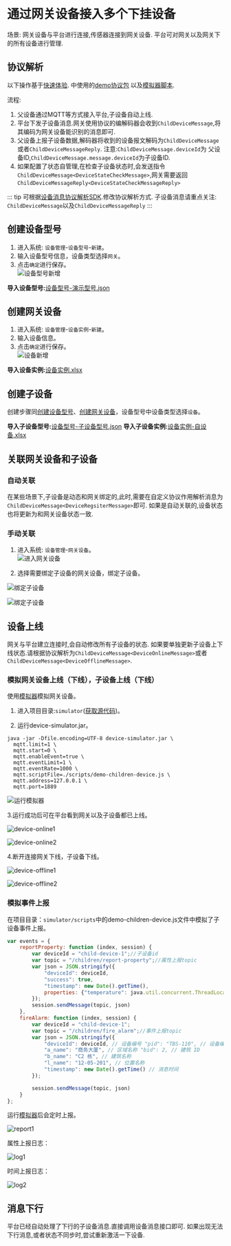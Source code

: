 # 通过网关设备接入多个下挂设备

场景: 网关设备与平台进行连接,传感器连接到网关设备. 平台可对网关以及网关下的所有设备进行管理.

## 协议解析

以下操作基于[快速体验](../quick-start/demo.md).
中使用的[demo协议包](https://github.com/jetlinks/demo-protocol)
以及[模拟器脚本](https://github.com/jetlinks/jetlinks-community/tree/master/simulator).

流程:

1. 父设备通过MQTT等方式接入平台,子设备自动上线.
2. 平台下发子设备消息.网关使用协议的编解码器会收到`ChildDeviceMessage`,将其编码为网关设备能识别的消息即可.
3. 父设备上报子设备数据,解码器将收到的设备报文解码为`ChildDeviceMessage`或者`ChildDeviceMessageReply`. 注意:`ChildDeviceMessage.deviceId`为
   父设备ID,`ChildDeviceMessage.message.deviceId`为子设备ID.
4. 如果配置了状态自管理,在检查子设备状态时,会发送指令`ChildDeviceMessage<DeviceStateCheckMessage>`,网关需要返回`ChildDeviceMessageReply<DeviceStateCheckMessageReply>`

::: tip
可根据[设备消息协议解析SDK](../basics-guide/protocol-support.md).修改协议解析方式.
子设备消息请重点关注: `ChildDeviceMessage`以及`ChildDeviceMessageReply`
:::

## 创建设备型号
1. 进入系统: `设备管理`-`设备型号`-`新建`。  
2. 输入设备型号信息，设备类型选择`网关`。  
3. 点击`确定`进行保存。  
![设备型号新增](images/insert-product.png)

**导入设备型号:**[设备型号-演示型号.json](files/设备型号-演示型号.json)

## 创建网关设备

1. 进入系统: `设备管理`-`设备实例`-`新建`。  
2. 输入设备信息。  
3. 点击`确定`进行保存。  
![设备新增](images/insert-device.png)  

**导入设备实例:**[设备实例.xlsx](files/设备实例.xlsx)

## 创建子设备

创建步骤同[创建设备型号](#创建设备型号)、[创建网关设备](#创建网关设备)，设备型号中设备类型选择`设备`。

**导入子设备型号:**[设备型号-子设备型号.json](files/设备型号-子设备型号.json)
**导入子设备实例:**[设备实例-自设备.xlsx](files/设备实例-子设备.xlsx)

## 关联网关设备和子设备

### 自动关联

在某些场景下,子设备是动态和网关绑定的,此时,需要在自定义协议作用解析消息为`ChildDeviceMessage<DeviceRegsiterMessage>`即可.
如果是自动关联的,设备状态也将更新为和网关设备状态一致.

### 手动关联

1. 进入系统: `设备管理`-`网关设备`。  
![进入网关设备](images/choose-gateway.png)  

2. 选择需要绑定子设备的网关设备，绑定子设备。  

![绑定子设备](images/bind-child.png)  

![绑定子设备](images/bind-child1.png)  

## 设备上线

网关与平台建立连接时,会自动修改所有子设备的状态.
如果要单独更新子设备上下线状态.请根据协议解析为`ChildDeviceMessage<DeviceOnlineMessage>`或者`ChildDeviceMessage<DeviceOfflineMessage>`.

### 模拟网关设备上线（下线），子设备上线（下线）

使用[模拟器](https://github.com/jetlinks/device-simulator)模拟网关设备。  

1. 进入项目目录:`simulator`([获取源代码](../install-deployment/docker-start.md#获取源代码))。  

2. 运行device-simulator.jar。  

```shell script
java -jar -Dfile.encoding=UTF-8 device-simulator.jar \
  mqtt.limit=1 \
  mqtt.start=0 \
  mqtt.enableEvent=true \
  mqtt.eventLimit=1 \
  mqtt.eventRate=1000 \
  mqtt.scriptFile=./scripts/demo-children-device.js \
  mqtt.address=127.0.0.1 \
  mqtt.port=1889
```
![运行模拟器](images/start-simulator.png)

3.运行成功后可在平台看到网关以及子设备都已上线。

![device-online1](images/device-online1.png)  

![device-online2](images/device-online2.png)  

4.断开连接网关下线，子设备下线。  

![device-offline1](images/device-offline1.png)  

![device-offline2](images/device-offline2.png)  

### 模拟事件上报

在项目目录：`simulator/scripts`中的demo-children-device.js文件中模拟了子设备事件上报。  

```js
var events = {
    reportProperty: function (index, session) {
        var deviceId = "child-device-1";//子设备id
        var topic = "/children/report-property";//属性上报topic
        var json = JSON.stringify({
            "deviceId": deviceId,
            "success": true,
            "timestamp": new Date().getTime(),
            properties: {"temperature": java.util.concurrent.ThreadLocalRandom.current().nextDouble(20, 40)},
        });
        session.sendMessage(topic, json)
    },
    fireAlarm: function (index, session) {
        var deviceId = "child-device-1";
        var topic = "/children/fire_alarm";//事件上报topic
        var json = JSON.stringify({
            "deviceId": deviceId, // 设备编号 "pid": "TBS-110", // 设备编号
            "a_name": "商务大厦", // 区域名称 "bid": 2, // 建筑 ID
            "b_name": "C2 栋", // 建筑名称
            "l_name": "12-05-201", // 位置名称
            "timestamp": new Date().getTime() // 消息时间
        });

        session.sendMessage(topic, json)
    }
};
```
运行[模拟器](https://github.com/jetlinks/device-simulator)后会定时上报。  

![report1](images/report1.png)  

属性上报日志：  

![log1](images/log1.png)  

时间上报日志：  

![log2](images/log2.png)  

## 消息下行

平台已经自动处理了下行的子设备消息.直接调用设备消息接口即可.
如果出现无法下行消息,或者状态不同步时,尝试重新激活一下设备.
